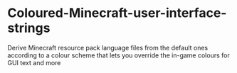 # Coloured-Minecraft-user-interface-strings
Derive Minecraft resource pack language files from the default ones according to a colour scheme that lets you override the in-game colours for GUI text and more
